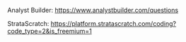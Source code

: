 Analyst Builder:
https://www.analystbuilder.com/questions

StrataScratch:
https://platform.stratascratch.com/coding?code_type=2&is_freemium=1
